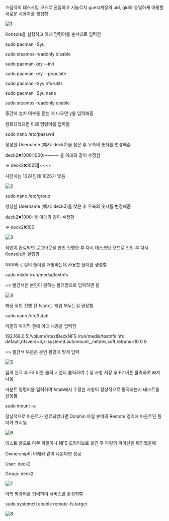 스팀덱의 데스크탑 모드로 진입하고 시놀로지 guest계정의 uid, gid와 동일하게 매핑할 새로운 사용자를 생성함





![1](https://user-images.githubusercontent.com/122413511/211694613-fc11aee8-7c80-4a56-bd06-d37731642d43.png)

Konsole을 실행하고 아래 명령어를 순서대로 입력함



sudo pacman -Syu

sudo steamos-readonly disable

sudo pacman-key --init

sudo pacman-key --populate

sudo pacman -Syy nfs-utils

sudo pacman -Syu nano

sudo steamos-readonly enable


중간에 설치 여부를 묻는 게 나오면 y를 입력해줌



완료되었으면 아래 명령어를 입력함



sudo nano /etc/passwd



생성한 Username (예시: deck2)을 찾은 후 우측의 숫자를 변경해줌



deck2:x:1000:1000:~~~~~ 을 아래와 같이 수정함

=> deck2:x:1025:100:~~~~



사진에는 1024인데 1025가 맞음



![2](https://user-images.githubusercontent.com/122413511/211694644-762d0216-bf3f-433d-a0cc-8360d5e5c80e.png)



sudo nano /etc/group



생성한 Username (예시: deck2)을 찾은 후 우측의 숫자를 변경해줌



deck2:x:1000: 을 아래와 같이 수정함

=> deck2:x:100:





![3](https://user-images.githubusercontent.com/122413511/211694682-e26c8add-ea2d-4f0d-873f-d729ad1d4a22.png)



작업이 완료되면 로그아웃을 한번 진행한 후 다시 데스크탑 모드로 진입 후 다시 Konsole을 실행함



NAS와 로컬의 폴더를 매핑하는데 사용할 폴더를 생성함



sudo mkdir /run/media/testnfs



=> 빨간색은 본인이 원하는 폴더명으로 입력하면 됨





![4](https://user-images.githubusercontent.com/122413511/211694749-2d2acf90-6e31-437f-bfb7-9885a6cf46bd.png)





해당 작업 진행 전 fstab는 백업 해두는걸 권장함



sudo nano /etc/fstab



파일의 마지막 줄에 아래 내용을 입력함



192.168.0.5:/volume1/testDeckNFS /run/media/testnfs nfs default,nfsvers=4,x-systemd.automount,_netdev,soft,retrans=10 0 0



=> 빨간색 부분은 본인 환경에 맞게 입력





![5](https://user-images.githubusercontent.com/122413511/211694751-344cedb5-e6dd-4ac0-8a57-277aa680fbbb.png)



입력 완료 후 F3 버튼 클릭 > 엔터 클릭하여 수정 사항 저장 후 F2 버튼 클릭하여 빠져나옴





마운트 명령어를 입력하여 fstab에서 수정한 사항이 정상적으로 동작하는지 테스트를 진행함



sudo mount -a



정상적으로 마운트가 완료되었다면 Dolphin 파일 뷰어의 Remote 영역에 마운트된 폴더가 표시됨





![6](https://user-images.githubusercontent.com/122413511/211694752-58d74a4e-a36e-438b-a865-dc47bb1524cf.png)



테스트 용으로 아무 파일이나 NFS 드라이브로 옮긴 후 파일의 퍼미션을 확인했을때

Ownership이 아래와 같이 나온다면 성공



User: deck2

Group: deck2







![7](https://user-images.githubusercontent.com/122413511/211694754-208d2126-2f1c-4ea9-829c-d7c05a2e14b2.png)





아래 명령어를 입력하여 서비스를 활성화함



sudo systemctl enable remote-fs.target





![8](https://user-images.githubusercontent.com/122413511/211694756-186cce6a-a7f8-49e2-b9bd-77289c0d84e1.png)
